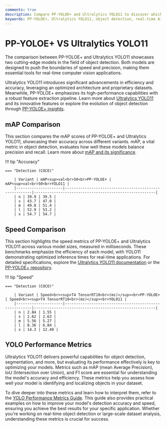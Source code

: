 ```yaml
---
comments: true
description: Compare PP-YOLOE+ and Ultralytics YOLO11 to discover which model excels in object detection, real-time AI, and edge AI applications. Explore their performance, accuracy, and efficiency for cutting-edge computer vision tasks. 
keywords: PP-YOLOE+, Ultralytics YOLO11, object detection, real-time AI, edge AI, computer vision, model comparison, AI performance, YOLO series, Ultralytics models
---
```


# PP-YOLOE+ VS Ultralytics YOLO11

The comparison between PP-YOLOE+ and Ultralytics YOLO11 showcases two cutting-edge models in the field of object detection. Both models are designed to push the boundaries of speed and precision, making them essential tools for real-time computer vision applications.

Ultralytics YOLO11 introduces significant advancements in efficiency and accuracy, leveraging an optimized architecture and proprietary datasets. Meanwhile, PP-YOLOE+ emphasizes its high-performance capabilities with a robust feature extraction pipeline. Learn more about [Ultralytics YOLO11](https://docs.ultralytics.com/models/yolo11/) and its innovative features or explore the evolution of object detection through [PP-YOLOE+ insights](https://github.com/PaddlePaddle/PaddleDetection).


## mAP Comparison

This section compares the mAP scores of PP-YOLOE+ and Ultralytics YOLO11, showcasing their accuracy across different variants. mAP, a vital metric in object detection, evaluates how well these models balance precision and recall. Learn more about [mAP and its significance](https://www.ultralytics.com/glossary/mean-average-precision-map).


!!! tip "Accuracy"

	=== "Detection (COCO)"

		| Variant | mAP<sup>val<br>50<br>PP-YOLOE+ | mAP<sup>val<br>50<br>YOLO11 |
		|---------------------|-------------------------------------------------------|-------------------------------------------------------|
		| n | 39.9 | 39.5 |
		| s | 43.7 | 47.0 |
		| m | 49.8 | 51.4 |
		| l | 52.9 | 53.2 |
		| x | 54.7 | 54.7 |
		

## Speed Comparison

This section highlights the speed metrics of PP-YOLOE+ and Ultralytics YOLO11 across various model sizes, measured in milliseconds. These benchmarks emphasize the efficiency of each model, with YOLO11 demonstrating optimized inference times for real-time applications. For detailed specifications, explore the [Ultralytics YOLO11 documentation](https://docs.ultralytics.com/models/yolo11/) or the [PP-YOLOE+ repository](https://github.com/PaddlePaddle/PaddleDetection).


!!! tip "Speed"

	=== "Detection (COCO)"

		| Variant | Speed<br><sup>T4 TensorRT10<br>(ms)</sup><br>PP-YOLOE+ | Speed<br><sup>T4 TensorRT10<br>(ms)</sup><br>YOLO11 |
		|---------------------|-------------------------------------------------------|-------------------------------------------------------|
		| n | 2.84 | 1.55 |
		| s | 2.62 | 2.63 |
		| m | 5.56 | 5.27 |
		| l | 8.36 | 6.84 |
		| x | 14.3 | 12.49 |

## YOLO Performance Metrics

Ultralytics YOLO11 delivers powerful capabilities for object detection, segmentation, and more, but evaluating its performance effectively is key to optimizing your models. Metrics such as mAP (mean Average Precision), IoU (Intersection over Union), and F1 score are essential for understanding the model's accuracy and efficiency. These metrics help you assess how well your model is identifying and localizing objects in your dataset.

To dive deeper into these metrics and learn how to interpret them, refer to the [YOLO Performance Metrics Guide](https://docs.ultralytics.com/guides/yolo-performance-metrics/). This guide also provides practical examples on how to improve your model's detection accuracy and speed, ensuring you achieve the best results for your specific application. Whether you're working on real-time object detection or large-scale dataset analysis, understanding these metrics is crucial for success.
